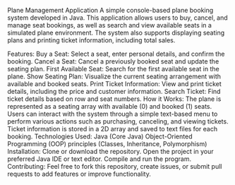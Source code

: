 Plane Management Application
A simple console-based plane booking system developed in Java. This application allows users to buy, cancel, and manage seat bookings, as well as search and view available seats in a simulated plane environment. The system also supports displaying seating plans and printing ticket information, including total sales.

Features:
Buy a Seat: Select a seat, enter personal details, and confirm the booking.
Cancel a Seat: Cancel a previously booked seat and update the seating plan.
First Available Seat: Search for the first available seat in the plane.
Show Seating Plan: Visualize the current seating arrangement with available and booked seats.
Print Ticket Information: View and print ticket details, including the price and customer information.
Search Ticket: Find ticket details based on row and seat numbers.
How it Works:
The plane is represented as a seating array with available (0) and booked (1) seats.
Users can interact with the system through a simple text-based menu to perform various actions such as purchasing, canceling, and viewing tickets.
Ticket information is stored in a 2D array and saved to text files for each booking.
Technologies Used:
Java (Core Java)
Object-Oriented Programming (OOP) principles (Classes, Inheritance, Polymorphism)
Installation:
Clone or download the repository.
Open the project in your preferred Java IDE or text editor.
Compile and run the program.
Contributing:
Feel free to fork this repository, create issues, or submit pull requests to add features or improve functionality.
